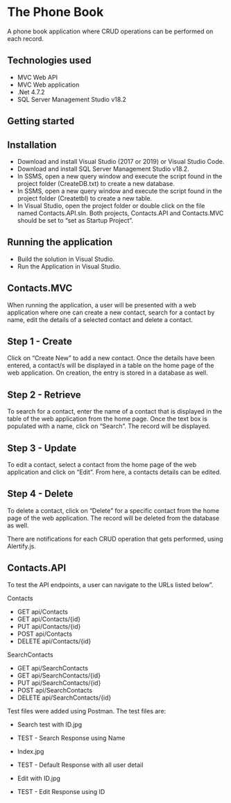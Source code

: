 # The Phone Book

A phone book application where CRUD operations can be performed on each record.

## Technologies used
* MVC Web API
* MVC Web application
* .Net 4.7.2
* SQL Server Management Studio v18.2

## Getting started
## Installation
* Download and install Visual Studio (2017 or 2019) or Visual Studio Code.
* Download and install SQL Server Management Studio v18.2.
* In SSMS, open a new query window and execute the script found in the project folder (CreateDB.txt) to create a new database.
* In SSMS, open a new query window and execute the script found in the project folder (Createtbl) to create a new table.
* In Visual Studio, open the project folder or double click on the file named Contacts.API.sln. Both projects, Contacts.API and Contacts.MVC should be set to “set as Startup Project”.

## Running the application
* Build the solution in Visual Studio.
* Run the Application in Visual Studio.

## Contacts.MVC
When running the application, a user will be presented with a web application where one can create a new contact, search for a contact by name, edit the details of a selected contact and delete a contact.

## Step 1 - Create
Click on “Create New” to add a new contact. Once the details have been entered, a contact/s will be displayed in a table on the home page of the web application. On creation, the entry is stored in a database as well.

## Step 2 - Retrieve
To search for a contact, enter the name of a contact that is displayed in the table of the web application from the home page. Once the text box is populated with a name, click on “Search”. The record will be displayed.

## Step 3 - Update
To edit a contact, select a contact from the home page of the web application and click on “Edit”. From here, a contacts details can be edited.

## Step 4 - Delete
To delete a contact, click on “Delete” for a specific contact from the home page of the web application. The record will be deleted from the database as well.

There are notifications for each CRUD operation that gets performed, using Alertify.js.

## Contacts.API
To test the API endpoints, a user can navigate to the URLs listed below”. 

Contacts
* GET api/Contacts	
* GET api/Contacts/{id}	
* PUT api/Contacts/{id}	
* POST api/Contacts	
* DELETE api/Contacts/{id}

SearchContacts
* GET api/SearchContacts	
* GET api/SearchContacts/{id}	
* PUT api/SearchContacts/{id}	
* POST api/SearchContacts	
* DELETE api/SearchContacts/{id}


Test files were added using Postman.
The test files are:
* Search test with ID.jpg
* TEST - Search Response using Name

* Index.jpg
* TEST - Default Response with all user detail

* Edit with ID.jpg
* TEST - Edit Response using ID
